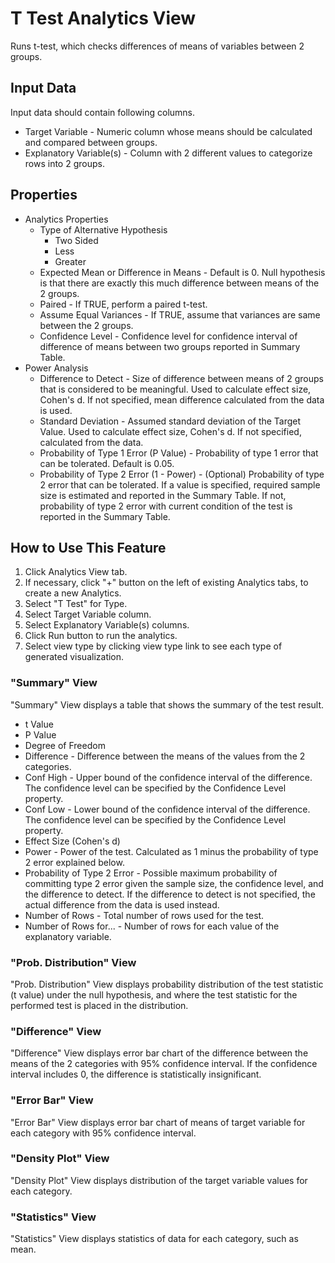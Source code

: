 # T Test Analytics View

Runs t-test, which checks differences of means of variables between 2 groups.

## Input Data
Input data should contain following columns.

  * Target Variable - Numeric column whose means should be calculated and compared between groups.
  * Explanatory Variable(s) - Column with 2 different values to categorize rows into 2 groups.

## Properties
  * Analytics Properties
    * Type of Alternative Hypothesis
      * Two Sided
      * Less
      * Greater
    * Expected Mean or Difference in Means - Default is 0. Null hypothesis is that there are exactly this much difference between means of the 2 groups.
    * Paired - If TRUE, perform a paired t-test.
    * Assume Equal Variances - If TRUE, assume that variances are same between the 2 groups.
    * Confidence Level - Confidence level for confidence interval of difference of means between two groups reported in Summary Table.
  * Power Analysis
    * Difference to Detect - Size of difference between means of 2 groups that is considered to be meaningful. Used to calculate effect size, Cohen's d. If not specified, mean difference calculated from the data is used.
    * Standard Deviation - Assumed standard deviation of the Target Value. Used to calculate effect size, Cohen's d. If not specified, calculated from the data.
    * Probability of Type 1 Error (P Value) - Probability of type 1 error that can be tolerated. Default is 0.05.
    * Probability of Type 2 Error (1 - Power) - (Optional) Probability of type 2 error that can be tolerated. If a value is specified, required sample size is estimated and reported in the Summary Table. If not, probability of type 2 error with current condition of the test is reported in the Summary Table.

## How to Use This Feature
1. Click Analytics View tab.
2. If necessary, click "+" button on the left of existing Analytics tabs, to create a new Analytics.
3. Select "T Test" for Type.
4. Select Target Variable column.
5. Select Explanatory Variable(s) columns.
6. Click Run button to run the analytics.
7. Select view type by clicking view type link to see each type of generated visualization.

### "Summary" View
"Summary" View displays a table that shows the summary of the test result.
  * t Value
  * P Value
  * Degree of Freedom
  * Difference - Difference between the means of the values from the 2 categories.
  * Conf High - Upper bound of the confidence interval of the difference. The confidence level can be specified by the Confidence Level property.
  * Conf Low - Lower bound of the confidence interval of the difference. The confidence level can be specified by the Confidence Level property.
  * Effect Size (Cohen's d)
  * Power - Power of the test. Calculated as 1 minus the probability of type 2 error explained below.
  * Probability of Type 2 Error - Possible maximum probability of committing type 2 error given the sample size, the confidence level, and the difference to detect.
    If the difference to detect is not specified, the actual difference from the data is used instead.
  * Number of Rows - Total number of rows used for the test.
  * Number of Rows for... - Number of rows for each value of the explanatory variable.

### "Prob. Distribution" View
"Prob. Distribution" View displays probability distribution of the test statistic (t value) under the null hypothesis, and where the test statistic for the performed test is placed in the distribution.

### "Difference" View
"Difference" View displays error bar chart of the difference between the means of the 2 categories with 95% confidence interval. If the confidence interval includes 0, the difference is statistically insignificant.

### "Error Bar" View
"Error Bar" View displays error bar chart of means of target variable for each category with 95% confidence interval.

### "Density Plot" View
"Density Plot" View displays distribution of the target variable values for each category.

### "Statistics" View
"Statistics" View displays statistics of data for each category, such as mean.
